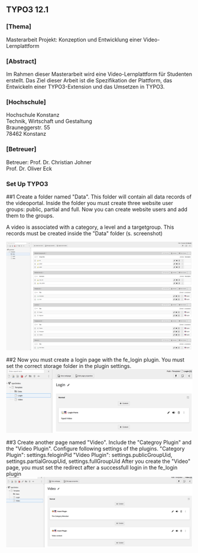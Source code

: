 ## TYPO3 12.1

### [Thema]
Masterarbeit Projekt: Konzeption und Entwicklung einer Video-Lernplattform

### [Abstract]
Im Rahmen dieser Masterarbeit wird eine Video-Lernplattform für Studenten erstellt. Das Ziel dieser Arbeit ist die Spezifikation der Plattform, das Entwickeln einer TYPO3-Extension und das Umsetzen in TYPO3.

### [Hochschule]
Hochschule Konstanz\
Technik, Wirtschaft und Gestaltung\
Brauneggerstr. 55\
78462 Konstanz

### [Betreuer]
Betreuer: Prof. Dr. Christian Johner\
Prof. Dr. Oliver Eck

### Set Up TYPO3

##1
Create a folder named "Data". This folder will contain all data records of the videoportal.
Inside the folder you must create three website user groups: public, partial and full.
Now you can create website users and add them to the groups.

A video is associated with a category, a level and a targetgroup.
This records must be created inside the "Data" folder (s. screenshot)

![alt text](https://github.com/juro-ub/typo3_video/raw/main/ReadmeImages/Backend/Records.png)

##2
Now you must create a login page with the fe_login plugin.
You must set the correct storage folder in the plugin settings.
![alt text](https://github.com/juro-ub/typo3_video/raw/main/ReadmeImages/Backend/Login.png)

##3
Create another page named "Video".
Include the "Categroy Plugin" and the "Video Plugin".
Configure following settings of the plugins.
  "Category Plugin": settings.feloginPid
  "Video Plugin": settings.publicGroupUid, settings.partialGroupUid, settings.fullGroupUid
After you create the "Video" page, you must set the redirect after a successfull login in the fe_login plugin
![alt text](https://github.com/juro-ub/typo3_video/raw/main/ReadmeImages/Backend/Video.png)
